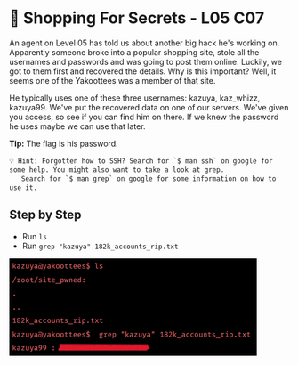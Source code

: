 # 🛒 Shopping For Secrets - L05 C07

An agent on Level 05 has told us about another big hack he's working on. Apparently someone broke into a popular shopping site, stole all the usernames and passwords and was going to post them online. Luckily, we got to them first and recovered the details. Why is this important? Well, it seems one of the Yakoottees was a member of that site.

He typically uses one of these three usernames: kazuya, kaz_whizz, kazuya99. We've put the recovered data on one of our servers. We've given you access, so see if you can find him on there. If we knew the password he uses maybe we can use that later.

**Tip:** The flag is his password.

```
💡 Hint: Forgotten how to SSH? Search for `$ man ssh` on google for some help. You might also want to take a look at grep.
   Search for `$ man grep` on google for some information on how to use it.
```

## Step by Step

- Run `ls`
- Run `grep "kazuya" 182k_accounts_rip.txt`

![image of terminal](/assets/shoppingforsecrets1.png)
